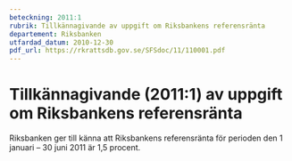```yaml
---
beteckning: 2011:1
rubrik: Tillkännagivande av uppgift om Riksbankens referensränta
departement: Riksbanken
utfardad_datum: 2010-12-30
pdf_url: https://rkrattsdb.gov.se/SFSdoc/11/110001.pdf
---
```


# Tillkännagivande (2011:1) av uppgift om Riksbankens referensränta

Riksbanken ger till känna att Riksbankens referensränta för perioden den 1 januari – 30 juni 2011 är 1,5 procent.